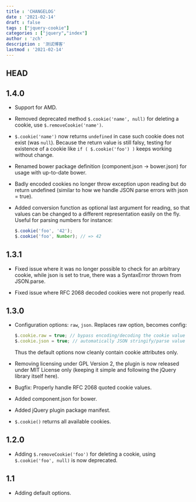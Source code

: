 ```yaml
---
title : 'CHANGELOG'
date : '2021-02-14'
draft : false
tags : ["jquery-cookie"]
categories : ["jquery","index"]
author : 'zch'
description : '测试博客'
lastmod : '2021-02-14'
---
```


HEAD
-----

1.4.0
-----
- Support for AMD.

- Removed deprecated method `$.cookie('name', null)` for deleting a cookie,
  use `$.removeCookie('name')`.

- `$.cookie('name')` now returns `undefined` in case such cookie does not exist
  (was `null`). Because the return value is still falsy, testing for existence
  of a cookie like `if ( $.cookie('foo') )` keeps working without change.

- Renamed bower package definition (component.json -> bower.json) for usage
  with up-to-date bower.

- Badly encoded cookies no longer throw exception upon reading but do return
  undefined (similar to how we handle JSON parse errors with json = true).

- Added conversion function as optional last argument for reading,
  so that values can be changed to a different representation easily on the fly.
  Useful for parsing numbers for instance:

  ```javascript
  $.cookie('foo', '42');
  $.cookie('foo', Number); // => 42
  ```

1.3.1
-----
- Fixed issue where it was no longer possible to check for an arbitrary cookie,
  while json is set to true, there was a SyntaxError thrown from JSON.parse.

- Fixed issue where RFC 2068 decoded cookies were not properly read.

1.3.0
-----
- Configuration options: `raw`, `json`. Replaces raw option, becomes config:

  ```javascript
  $.cookie.raw = true; // bypass encoding/decoding the cookie value
  $.cookie.json = true; // automatically JSON stringify/parse value
  ```

  Thus the default options now cleanly contain cookie attributes only.

- Removing licensing under GPL Version 2, the plugin is now released under MIT License only
(keeping it simple and following the jQuery library itself here).

- Bugfix: Properly handle RFC 2068 quoted cookie values.

- Added component.json for bower.

- Added jQuery plugin package manifest.

- `$.cookie()` returns all available cookies.

1.2.0
-----
- Adding `$.removeCookie('foo')` for deleting a cookie, using `$.cookie('foo', null)` is now deprecated.

1.1
---
- Adding default options.
